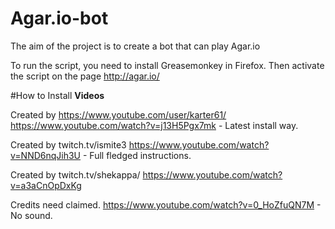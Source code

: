 # Agar.io-bot
The aim of the project is to create a bot that can play Agar.io

To run the script, you need to install Greasemonkey in Firefox. Then activate the script on the page http://agar.io/

#How to Install
**Videos**

Created by https://www.youtube.com/user/karter61/
https://www.youtube.com/watch?v=j13H5Pgx7mk - Latest install way.

Created by twitch.tv/ismite3
https://www.youtube.com/watch?v=NND6nqJih3U - Full fledged instructions.

Created by twitch.tv/shekappa/
https://www.youtube.com/watch?v=a3aCnOpDxKg

Credits need claimed.
https://www.youtube.com/watch?v=0_HoZfuQN7M - No sound.
